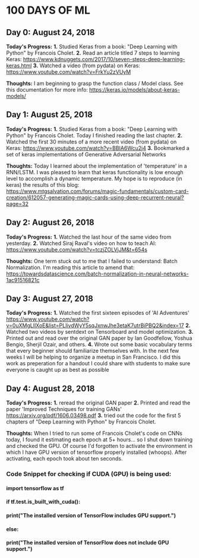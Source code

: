 # 100 DAYS OF ML

## Day 0: August 24, 2018
**Today's Progress:**
**1.** Studied Keras from a book: "Deep Learning with Python" by Francois Cholet. 
**2.** Read an article titled 7 steps to learning Keras: https://www.kdnuggets.com/2017/10/seven-steps-deep-learning-keras.html
**3.** Watched a video (from pydata) on Keras: https://www.youtube.com/watch?v=FrkYu2zVUyM 

**Thoughts:**
I am beginning to grasp the function class / Model class. See this documentation for more info: 
https://keras.io/models/about-keras-models/

## Day 1: August 25, 2018
**Today's Progress:**
**1.** Studied Keras from a book: "Deep Learning with Python" by Francois Cholet. Today I finished reading the last chapter.
**2.** Watched the first 30 minutes of a more recent video (from pydata) on Keras: https://www.youtube.com/watch?v=BBIA6Wcu2j4
**3.** Bookmarked a set of keras implementations of Generative Adversarial Networks


**Thoughts:**
Today I learned about the implementation of 'temperature' in a RNN/LSTM. I was pleased to learn that keras functionality is low enough level to accomplish a dynamic temperature. My hope is to reproduce (in keras) the results of this blog:
https://www.mtgsalvation.com/forums/magic-fundamentals/custom-card-creation/612057-generating-magic-cards-using-deep-recurrent-neural?page=32

## Day 2: August 26, 2018
**Today's Progress:**
**1.** Watched the last hour of the same video from yesterday.
**2.** Watched Siraj Raval's video on how to teach AI: https://www.youtube.com/watch?v=tczjZOLVjJM&t=654s


**Thoughts:**
One term stuck out to me that I failed to understand: Batch Normalization. I'm reading this article to amend that: https://towardsdatascience.com/batch-normalization-in-neural-networks-1ac91516821c

## Day 3: August 27, 2018
**Today's Progress:**
**1.** Watched the first sixteen episodes of 'AI Adventures' https://www.youtube.com/watch?v=0uXMgLIlXoE&list=PLIivdWyY5sqJxnwJhe3etaK7utrBiPBQ2&index=17
**2.** Watched two videos by sentdext on Tensorboard and model optimization.
**3.** Printed out and read over the original GAN paper by Ian Goodfellow, Yoshua Bengio, Sherjil Ozair, and others.
**4.** Wrote out some basic vocabulary terms that every beginner should familiarize themselves with. In the next few weeks I will be helping to organize a meetup in San Francisco. I did this work as preperation for a handout I could share with students to make sure everyone is caught up as best as possible

## Day 4: August 28, 2018
**Today's Progress:**
**1.** reread the original GAN paper
**2.** Printed and read the paper 'Improved Techniques for training GANs' https://arxiv.org/pdf/1606.03498.pdf
**3.** tried out the code for the first 5 chapters of "Deep Learning with Python" by Francois Cholet. 

**Thoughts:**
When I tried to run some of Francois Cholet's code on CNNs today, I found it estimating each epoch at 5+ hours... so I shut down training and checked the GPU. Of course I'd forgotten to activate the environment in which I have GPU version of tensorflow properly installed (whoops). After activating, each epoch took about ten seconds.

###  Code Snippet for checking if CUDA (GPU) is being used:
#### import tensorflow as tf
#### if tf.test.is_built_with_cuda():
####     print("The installed version of TensorFlow includes GPU support.")
#### else:
####     print("The installed version of TensorFlow does not include GPU support.")
